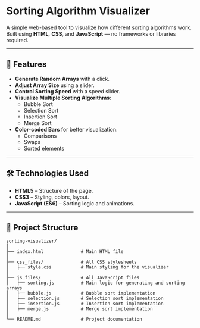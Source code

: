 # Sorting Algorithm Visualizer

A simple web-based tool to visualize how different sorting algorithms work.  
Built using **HTML**, **CSS**, and **JavaScript** — no frameworks or libraries required.

---

## 📌 Features
- **Generate Random Arrays** with a click.
- **Adjust Array Size** using a slider.
- **Control Sorting Speed** with a speed slider.
- **Visualize Multiple Sorting Algorithms**:
  - Bubble Sort
  - Selection Sort
  - Insertion Sort
  - Merge Sort
- **Color-coded Bars** for better visualization:
  - Comparisons
  - Swaps
  - Sorted elements

---

## 🛠 Technologies Used
- **HTML5** – Structure of the page.
- **CSS3** – Styling, colors, layout.
- **JavaScript (ES6)** – Sorting logic and animations.

---

## 📂 Project Structure
```
sorting-visualizer/
│
├── index.html              # Main HTML file
│
├── css_files/              # All CSS stylesheets
│   ├── style.css           # Main styling for the visualizer
│
├── js_files/               # All JavaScript files
│   ├── sorting.js          # Main logic for generating and sorting arrays
│   ├── bubble.js           # Bubble sort implementation
│   ├── selection.js        # Selection sort implementation
│   ├── insertion.js        # Insertion sort implementation
│   ├── merge.js            # Merge sort implementation
│
└── README.md               # Project documentation
```


